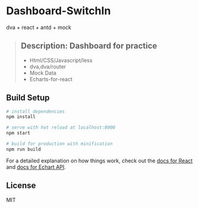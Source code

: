 # Dashboard-SwitchIn
dva + react + antd + mock

> ## Description: Dashboard for practice
> * Html/CSS/Javascript/less
> * dva,dva/router
> * Mock Data
> * Echarts-for-react

## Build Setup

``` bash
# install dependencies
npm install

# serve with hot reload at localhost:8000
npm start

# build for production with minification
npm run build

```

For a detailed explanation on how things work, check out the [docs for React](https://reactjs.org/) and [docs for Echart API](https://ecomfe.github.io/echarts-doc/public/en/index.html).

## License
MIT
